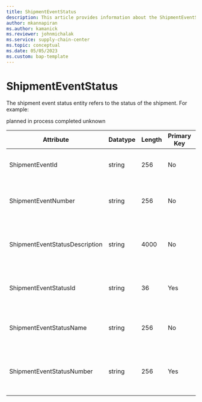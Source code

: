 ```yaml
---
title: ShipmentEventStatus
description: This article provides information about the ShipmentEventStatus entity.
author: mkannapiran
ms.author: kamanick
ms.reviewer: johnmichalak
ms.service: supply-chain-center
ms.topic: conceptual
ms.date: 05/05/2023
ms.custom: bap-template
---
```


# **ShipmentEventStatus**

The shipment event status entity refers to the status of the shipment.
For example:

planned
in process
completed
unknown

|	Attribute	|	Datatype	|	Length	|	Primary Key	|	Description	|
|---------------|--------|------|----------|-----------|
|	ShipmentEventId	|	string	|	256	|	No	|	Shipment event ID of the shipment	|
|	ShipmentEventNumber	|	string	|	256	|	No	|	Shipment event number of the shipment	|
|	ShipmentEventStatusDescription	|	string	|	4000	|	No	|	The description of a Shipment Event Status.	|
|	ShipmentEventStatusId	|	string	|	36	|	Yes	|	The unique identifier of a Shipment Event Status.	|
|	ShipmentEventStatusName	|	string	|	256	|	No	|	The name of a Shipment Event Status.	|
|	ShipmentEventStatusNumber	|	string	|	256	|	Yes	|	Shipment event status number of the shipment	|
